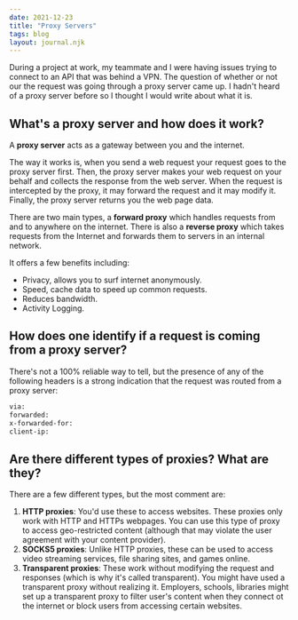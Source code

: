 ```yaml
---
date: 2021-12-23
title: "Proxy Servers"
tags: blog
layout: journal.njk
---
```


During a project at work, my teammate and I were having issues trying to connect to an API that was behind a VPN. The question of whether or not our the request was going through a proxy server came up. I hadn't heard of a proxy server before so I thought I would write about what it is.

## What's a proxy server and how does it work?

A **proxy server** acts as a gateway between you and the internet.

The way it works is, when you send a web request your request goes to the proxy server first. Then, the proxy server makes your web request on your behalf and collects the response from the web server. When the request is intercepted by the proxy, it may forward the request and it may modify it. Finally, the proxy server returns you the web page data.

There are two main types, a **forward proxy** which handles requests from and to anywhere on the internet. There is also a **reverse proxy** which takes requests from the Internet and forwards them to servers in an internal network.

It offers a few benefits including:

- Privacy, allows you to surf internet anonymously.
- Speed, cache data to speed up common requests.
- Reduces bandwidth.
- Activity Logging.

## How does one identify if a request is coming from a proxy server?

There's not a 100% reliable way to tell, but the presence of any of the following headers is a strong indication that the request was routed from a proxy server:

```bash
via:
forwarded:
x-forwarded-for:
client-ip:
```

## Are there different types of proxies? What are they?

There are a few different types, but the most comment are:

1. **HTTP proxies**: You'd use these to access websites. These proxies only work with HTTP and HTTPs webpages. You can use this type of proxy to access geo-restricted content (although that may violate the user agreement with your content provider).
2. **SOCKS5 proxies**: Unlike HTTP proxies, these can be used to access video streaming services, file sharing sites, and games online.
3. **Transparent proxies**: These work without modifying the request and responses (which is why it's called transparent). You might have used a transparent proxy without realizing it. Employers, schools, libraries might set up a transparent proxy to filter user's content when they connect ot the internet or block users from accessing certain websites.
